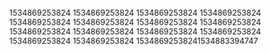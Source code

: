 1534869253824
1534869253824
1534869253824
1534869253824
1534869253824
1534869253824
1534869253824
1534869253824
1534869253824
1534869253824
1534869253824
1534869253824
1534869253824
1534869253824
15348692538241534883394747